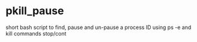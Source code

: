 # pkill_pause
short bash script to find, pause and un-pause a process ID using ps -e and kill commands stop/cont
